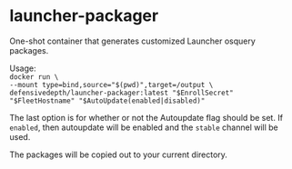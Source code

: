 # launcher-packager
One-shot container that generates customized Launcher osquery packages.



Usage:   
`docker run \`   
`--mount type=bind,source="$(pwd)",target=/output \`   
 `defensivedepth/launcher-packager:latest "$EnrollSecret" "$FleetHostname" "$AutoUpdate(enabled|disabled)"`   

The last option is for whether or not the Autoupdate flag should be set. If `enabled`, then autoupdate will be enabled and the `stable` channel will be used.

The packages will be copied out to your current directory.
